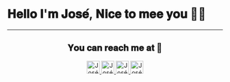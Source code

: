 
# 𝐇𝐞𝐥𝐥𝐨 𝐈'𝐦 𝐉𝐨𝐬𝐞́, 𝐍𝐢𝐜𝐞 𝐭𝐨 𝐦𝐞𝐞 𝐲𝐨𝐮 👋🏼
*************

<h2 align="center"> 𝐘𝐨𝐮 𝐜𝐚𝐧 𝐫𝐞𝐚𝐜𝐡 𝐦𝐞 𝐚𝐭 👾</h2>

<p align="center">
  <a href="www.linkedin.com/in/fontalvoj">
    <img src="https://www.vectorlogo.zone/logos/linkedin/linkedin-icon.svg" alt="José David Fontalvo Mejia's LinkedIn Profile" height="30" width="30">
  </a>
  
  <a href="https://www.instagram.com/iegueyo.7/">
    <img src="https://www.vectorlogo.zone/logos/instagram/instagram-icon.svg" alt="José David Fontalvo Mejia's Instagram Profile" height="30" width="30">
  </a>
  
   <a href="https://www.facebook.com/josedavid.fontalvomejia/">
    <img src="https://www.vectorlogo.zone/logos/facebook/facebook-tile.svg" alt="José David Fontalvo Mejia's Facebook Profile" height="30" width="30">
  </a>
  
  <a href="https://discord.com/channels/Jose Fontalvo 🇨🇴#8208">
    <img src="https://www.vectorlogo.zone/logos/discordapp/discordapp-icon.svg" alt="José David Fontalvo Mejia's Discord Profile" height="30" width="30">
  </a>
</p>
<!---
FontalvoJ/FontalvoJ is a ✨ special ✨ repository because its `README.md` (this file) appears on your GitHub profile.
You can click the Preview link to take a look at your changes.
--->
